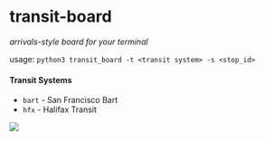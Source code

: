 # transit-board
_arrivals-style board for your terminal_

usage: `python3 transit_board -t <transit system> -s <stop_id>`

#### Transit Systems
* `bart` - San Francisco Bart
* `hfx` - Halifax Transit

![](https://raw.githubusercontent.com/BasicBeluga/transit-board/master/example.jpg?token=AAHQJNEU3CTTV6LU5ALQAC25Q2NJO)
